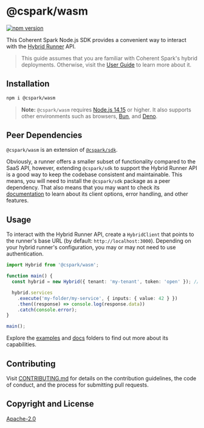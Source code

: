 # @cspark/wasm

[![npm version][version-img]][version-url]

This Coherent Spark Node.js SDK provides a convenient way to interact with the
[Hybrid Runner][hybrid-runner] API.

> This guide assumes that you are familiar with Coherent Spark's hybrid deployments.
> Otherwise, visit the [User Guide][user-guide] to learn more about it.

## Installation

```bash
npm i @cspark/wasm
```

> **Note:** `@cspark/wasm` requires [Node.js 14.15](https://nodejs.org/en/download/current)
> or higher. It also supports other environments such as browsers, [Bun](https://bun.sh),
> and [Deno](https://deno.com).

## Peer Dependencies

`@cspark/wasm` is an extension of [`@cspark/sdk`][cspark-sdk].

Obviously, a runner offers a smaller subset of functionality compared to the SaaS API,
however, extending `@cspark/sdk` to support the Hybrid Runner API is a good way
to keep the codebase consistent and maintainable. This means, you will need to
install the `@cspark/sdk` package as a peer dependency. That also means that you may
want to check its [documentation][cspark-sdk] to learn about its client options,
error handling, and other features.

## Usage

To interact with the Hybrid Runner API, create a `HybridClient` that points to the
runner's base URL (by default: `http://localhost:3000`). Depending on your hybrid
runner's configuration, you may or may not need to use authentication.

```ts
import Hybrid from '@cspark/wasm';

function main() {
  const hybrid = new Hybrid({ tenant: 'my-tenant', token: 'open' }); // no authentication

  hybrid.services
    .execute('my-folder/my-service', { inputs: { value: 42 } })
    .then((response) => console.log(response.data))
    .catch(console.error);
}

main();
```

Explore the [examples] and [docs] folders to find out more about its capabilities.

## Contributing

Visit [CONTRIBUTING.md][contributing-url] for details on the contribution guidelines,
the code of conduct, and the process for submitting pull requests.

## Copyright and License

[Apache-2.0][license-url]

<!-- References -->

[version-img]: https://img.shields.io/npm/v/@cspark/wasm
[version-url]: https://www.npmjs.com/package/@cspark/wasm
[contributing-url]: https://github.com/Coherent-Partners/spark-ts-sdk/blob/main/CONTRIBUTING.md
[license-url]: https://github.com/Coherent-Partners/spark-ts-sdk/blob/main/LICENSE
[cspark-sdk]: https://www.npmjs.com/package/@cspark/sdk
[user-guide]: https://docs.coherent.global/integrations/how-to-deploy-a-hybrid-runner
[hybrid-runner]: https://github.com/orgs/Coherent-Partners/packages/container/package/nodegen-server
[examples]: https://github.com/Coherent-Partners/spark-ts-sdk/blob/main/packages/wasm/examples/index.ts
[docs]: https://github.com/Coherent-Partners/spark-ts-sdk/blob/main/packages/wasm/docs/readme.md
